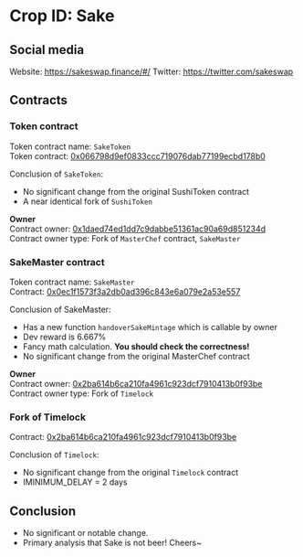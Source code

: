 # Crop ID: Sake 

## Social media
Website: https://sakeswap.finance/#/ 
Twitter: https://twitter.com/sakeswap 

## Contracts

### Token contract
Token contract name: `SakeToken`  
Token contract: [0x066798d9ef0833ccc719076dab77199ecbd178b0](https://etherscan.io/address/0x066798d9ef0833ccc719076dab77199ecbd178b0#code) 

Conclusion of `SakeToken`: 
- No significant change from the original SushiToken contract
- A near identical fork of `SushiToken`

__Owner__  
Contract owner: [0x1daed74ed1dd7c9dabbe51361ac90a69d851234d](https://etherscan.io/address/0x1daed74ed1dd7c9dabbe51361ac90a69d851234d#code)  
Contract owner type: Fork of `MasterChef` contract, `SakeMaster`

### SakeMaster contract
Token contract name: `SakeMaster`  
Contract: [0x0ec1f1573f3a2db0ad396c843e6a079e2a53e557 ](https://etherscan.io/address/0x0ec1f1573f3a2db0ad396c843e6a079e2a53e557#code)  

Conclusion of SakeMaster: 
- Has a new function `handoverSakeMintage` which is callable by owner
- Dev reward is 6.667%
- Fancy math calculation. __You should check the correctness!__
- No significant change from the original MasterChef contract

__Owner__  
Contract owner: [0x2ba614b6ca210fa4961c923dcf7910413b0f93be ](https://etherscan.io/address/0x2ba614b6ca210fa4961c923dcf7910413b0f93be)  
Contract owner type: Fork of `Timelock` 

### Fork of Timelock
Contract: [0x2ba614b6ca210fa4961c923dcf7910413b0f93be ](https://etherscan.io/address/0x2ba614b6ca210fa4961c923dcf7910413b0f93be)

Conclusion of `Timelock`: 
- No significant change from the original `Timelock` contract
- IMINIMUM_DELAY = 2 days

## Conclusion
- No significant or notable change. 
- Primary analysis that Sake is not beer! Cheers~